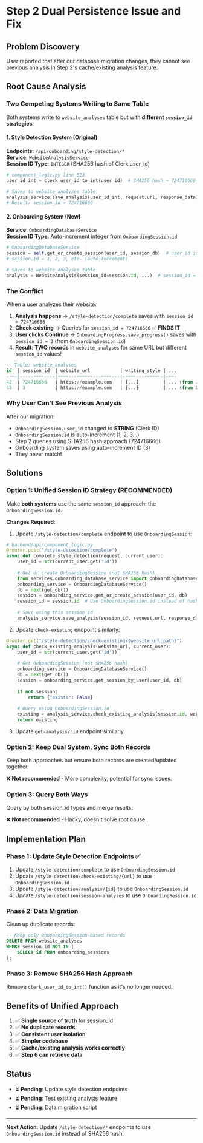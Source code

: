 # Step 2 Dual Persistence Issue and Fix

## Problem Discovery

User reported that after our database migration changes, they cannot see previous analysis in Step 2's cache/existing analysis feature.

## Root Cause Analysis

### Two Competing Systems Writing to Same Table

Both systems write to `website_analyses` table but with **different `session_id` strategies**:

#### 1. Style Detection System (Original)
**Endpoints**: `/api/onboarding/style-detection/*`  
**Service**: `WebsiteAnalysisService`  
**Session ID Type**: `INTEGER` (SHA256 hash of Clerk user_id)

```python
# component_logic.py line 523
user_id_int = clerk_user_id_to_int(user_id)  # SHA256 hash → 724716666

# Saves to website_analyses table
analysis_service.save_analysis(user_id_int, request.url, response_data)
# Result: session_id = 724716666
```

#### 2. Onboarding System (New)
**Service**: `OnboardingDatabaseService`  
**Session ID Type**: Auto-increment integer from `OnboardingSession.id`

```python
# OnboardingDatabaseService
session = self.get_or_create_session(user_id, session_db)  # user_id is Clerk string
# session.id = 1, 2, 3, etc. (auto-increment)

# Saves to website_analyses table
analysis = WebsiteAnalysis(session_id=session.id, ...)  # session_id = 1, 2, 3...
```

### The Conflict

When a user analyzes their website:

1. **Analysis happens** → `/style-detection/complete` saves with `session_id = 724716666`
2. **Check existing** → Queries for `session_id = 724716666` ✅ **FINDS IT**
3. **User clicks Continue** → `OnboardingProgress.save_progress()` saves with `session_id = 3` (from `OnboardingSession.id`)
4. **Result**: **TWO records** in `website_analyses` for same URL but different `session_id` values!

```sql
-- Table: website_analyses
id  | session_id  | website_url           | writing_style | ...
----|-------------|-----------------------|---------------|----
42  | 724716666   | https://example.com   | {...}         | ... (from /style-detection/complete)
43  | 3           | https://example.com   | {...}         | ... (from OnboardingProgress.save_progress)
```

### Why User Can't See Previous Analysis

After our migration:
- `OnboardingSession.user_id` changed to **STRING** (Clerk ID)
- `OnboardingSession.id` is auto-increment (1, 2, 3...)
- Step 2 queries using SHA256 hash approach (724716666)
- Onboarding system saves using auto-increment ID (3)
- They never match!

## Solutions

### Option 1: Unified Session ID Strategy (RECOMMENDED)

Make **both systems** use the same `session_id` approach: the `OnboardingSession.id`.

**Changes Required**:

1. Update `/style-detection/complete` endpoint to use `OnboardingSession`:

```python
# backend/api/component_logic.py
@router.post("/style-detection/complete")
async def complete_style_detection(request, current_user):
    user_id = str(current_user.get('id'))
    
    # Get or create OnboardingSession (not SHA256 hash)
    from services.onboarding_database_service import OnboardingDatabaseService
    onboarding_service = OnboardingDatabaseService()
    db = next(get_db())
    session = onboarding_service.get_or_create_session(user_id, db)
    session_id = session.id  # Use OnboardingSession.id instead of hash
    
    # Save using this session_id
    analysis_service.save_analysis(session_id, request.url, response_data)
```

2. Update `check-existing` endpoint similarly:

```python
@router.get("/style-detection/check-existing/{website_url:path}")
async def check_existing_analysis(website_url, current_user):
    user_id = str(current_user.get('id'))
    
    # Get OnboardingSession (not SHA256 hash)
    onboarding_service = OnboardingDatabaseService()
    db = next(get_db())
    session = onboarding_service.get_session_by_user(user_id, db)
    
    if not session:
        return {"exists": False}
    
    # Query using OnboardingSession.id
    existing = analysis_service.check_existing_analysis(session.id, website_url)
    return existing
```

3. Update `get-analysis/:id` endpoint similarly.

### Option 2: Keep Dual System, Sync Both Records

Keep both approaches but ensure both records are created/updated together.

❌ **Not recommended** - More complexity, potential for sync issues.

### Option 3: Query Both Ways

Query by both session_id types and merge results.

❌ **Not recommended** - Hacky, doesn't solve root cause.

## Implementation Plan

### Phase 1: Update Style Detection Endpoints ✅

1. Update `/style-detection/complete` to use `OnboardingSession.id`
2. Update `/style-detection/check-existing/{url}` to use `OnboardingSession.id`
3. Update `/style-detection/analysis/{id}` to use `OnboardingSession.id`
4. Update `/style-detection/session-analyses` to use `OnboardingSession.id`

### Phase 2: Data Migration

Clean up duplicate records:

```sql
-- Keep only OnboardingSession-based records
DELETE FROM website_analyses 
WHERE session_id NOT IN (
    SELECT id FROM onboarding_sessions
);
```

### Phase 3: Remove SHA256 Hash Approach

Remove `clerk_user_id_to_int()` function as it's no longer needed.

## Benefits of Unified Approach

1. ✅ **Single source of truth** for session_id
2. ✅ **No duplicate records**
3. ✅ **Consistent user isolation**
4. ✅ **Simpler codebase**
5. ✅ **Cache/existing analysis works correctly**
6. ✅ **Step 6 can retrieve data**

## Status

- ⏳ **Pending**: Update style detection endpoints
- ⏳ **Pending**: Test existing analysis feature
- ⏳ **Pending**: Data migration script

---

**Next Action**: Update `/style-detection/*` endpoints to use `OnboardingSession.id` instead of SHA256 hash.

